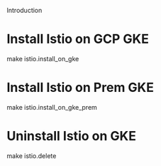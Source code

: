 Introduction

# Install Istio on GCP GKE

make istio.install_on_gke

# Install Istio on Prem GKE

make istio.install_on_gke_prem

# Uninstall Istio on GKE

make istio.delete





